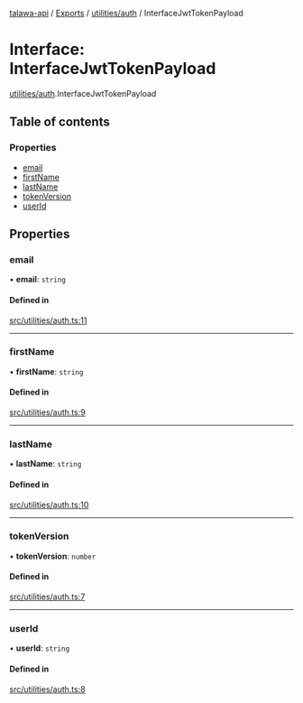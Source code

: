 [talawa-api](../README.md) / [Exports](../modules.md) / [utilities/auth](../modules/utilities_auth.md) / InterfaceJwtTokenPayload

# Interface: InterfaceJwtTokenPayload

[utilities/auth](../modules/utilities_auth.md).InterfaceJwtTokenPayload

## Table of contents

### Properties

- [email](utilities_auth.InterfaceJwtTokenPayload.md#email)
- [firstName](utilities_auth.InterfaceJwtTokenPayload.md#firstname)
- [lastName](utilities_auth.InterfaceJwtTokenPayload.md#lastname)
- [tokenVersion](utilities_auth.InterfaceJwtTokenPayload.md#tokenversion)
- [userId](utilities_auth.InterfaceJwtTokenPayload.md#userid)

## Properties

### email

• **email**: `string`

#### Defined in

[src/utilities/auth.ts:11](https://github.com/Veer0x1/talawa-api/blob/4ede423/src/utilities/auth.ts#L11)

___

### firstName

• **firstName**: `string`

#### Defined in

[src/utilities/auth.ts:9](https://github.com/Veer0x1/talawa-api/blob/4ede423/src/utilities/auth.ts#L9)

___

### lastName

• **lastName**: `string`

#### Defined in

[src/utilities/auth.ts:10](https://github.com/Veer0x1/talawa-api/blob/4ede423/src/utilities/auth.ts#L10)

___

### tokenVersion

• **tokenVersion**: `number`

#### Defined in

[src/utilities/auth.ts:7](https://github.com/Veer0x1/talawa-api/blob/4ede423/src/utilities/auth.ts#L7)

___

### userId

• **userId**: `string`

#### Defined in

[src/utilities/auth.ts:8](https://github.com/Veer0x1/talawa-api/blob/4ede423/src/utilities/auth.ts#L8)
